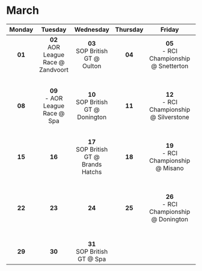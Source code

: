 # March

| Monday         | Tuesday  | Wednesday  | Thursday | Friday | Saturday | Sunday |
|:-------------:|:-------------:|:-----------:|:------------:|:--------:|:--------:|:--------:|
| **01**<br> | **02**<br> AOR League Race @ Zandvoort 	| **03**<br> SOP British GT @ Oulton 			| **04**<br> | **05**<br> - RCI Championship @ Snetterton 	| **06**<br> - RCI Night-Championship @ Suzuka   									| **07**<br> |
| **08**<br> | **09**<br> - AOR League Race @ Spa 		| **10**<br> SOP British GT @ Donington 		| **11**<br> | **12**<br> - RCI Championship @ Silverstone 	| **13**<br> - Best of British Simgrid @ Oulton & RCI Night-Championship @ ?		| **14**<br> |
| **15**<br> | **16**<br>              					| **17**<br> SOP British GT @ Brands Hatchs 	| **18**<br> | **19**<br> - RCI Championship @ Misano 		| **20**<br> - Best of British Simgrid @ Donington 									| **21**<br> |
| **22**<br> | **23**<br>       						| **24**<br>									| **25**<br> | **26**<br> - RCI Championship @ Donington 	| **27**<br> - Best of British Simgrid @ Silverstone & RCI Night-Championship @ ?   | **28**<br> |
| **29**<br> | **30**<br>      							| **31**<br> SOP British GT @ Spa  				|    		 |			       								| 		     																		|    	 | 